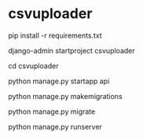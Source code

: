 # csvuploader

pip install -r requirements.txt

django-admin startproject csvuploader

cd csvuploader

python manage.py startapp api

python manage.py makemigrations

python manage.py migrate

python manage.py runserver